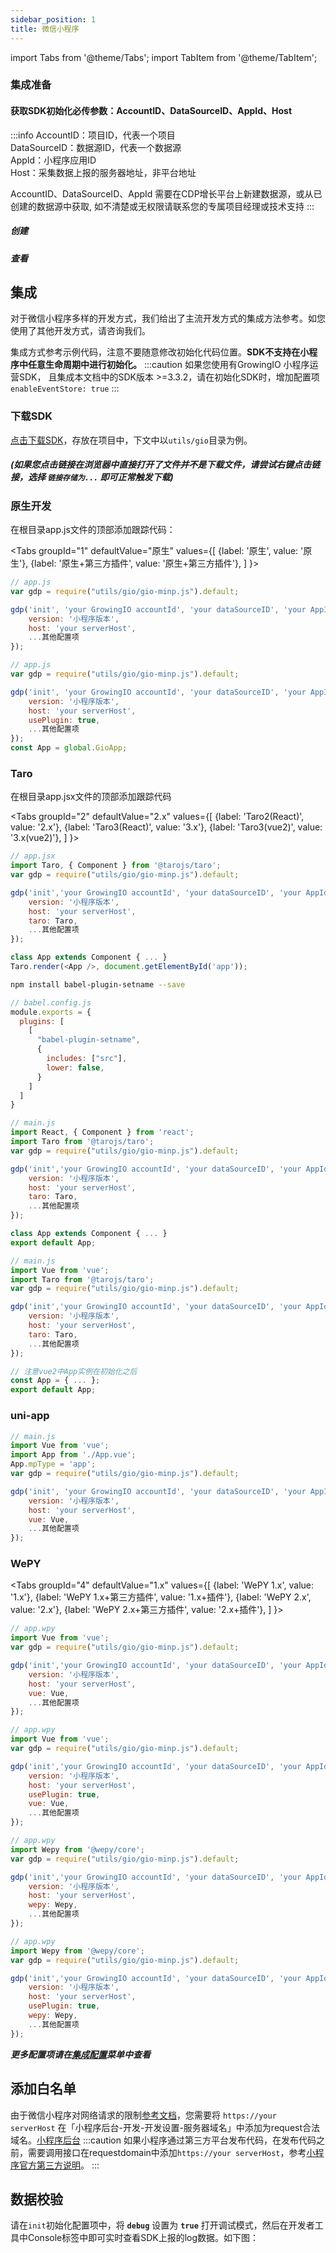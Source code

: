 ```yaml
---
sidebar_position: 1
title: 微信小程序
---
```


import Tabs from '@theme/Tabs';
import TabItem from '@theme/TabItem';

### 集成准备

#### 获取SDK初始化必传参数：AccountID、DataSourceID、AppId、Host

:::info
AccountID：项目ID，代表一个项目<br/>
DataSourceID：数据源ID，代表一个数据源<br/>
AppId：小程序应用ID<br/>
Host：采集数据上报的服务器地址，非平台地址<br/>

AccountID、DataSourceID、AppId 需要在CDP增长平台上新建数据源，或从已创建的数据源中获取, 如不清楚或无权限请联系您的专属项目经理或技术支持
:::

##### 创建

<ImageLoader path="version-3.x/img/common/createapplication" />

##### 查看

<ImageLoader path="version-3.x/img/miniprogram/dataSourceInfo" />

## 集成

对于微信小程序多样的开发方式，我们给出了主流开发方式的集成方法参考。如您使用了其他开发方式，请咨询我们。

集成方式参考示例代码，注意不要随意修改初始化代码位置。**SDK不支持在小程序中任意生命周期中进行初始化。**
:::caution
如果您使用有GrowingIO 小程序运营SDK， 且集成本文档中的SDK版本 >=3.3.2，请在初始化SDK时，增加配置项 `enableEventStore: true`
:::
### 下载SDK

<a href="https://assets.giocdn.com/sdk/cdp/3.0/gio-minp.js" download="https://assets.giocdn.com/sdk/cdp/3.0/gio-minp.js">点击下载SDK</a>，存放在项目中，下文中以`utils/gio`目录为例。

##### (如果您点击链接在浏览器中直接打开了文件并不是下载文件，请尝试右键点击链接，选择 `链接存储为...` 即可正常触发下载)

### 原生开发

在根目录app.js文件的顶部添加跟踪代码：

<Tabs
  groupId="1"
  defaultValue="原生"
  values={[
    {label: '原生', value: '原生'},
    {label: '原生+第三方插件', value: '原生+第三方插件'},
  ]
}>
<TabItem value="原生">

```js
// app.js
var gdp = require("utils/gio/gio-minp.js").default;

gdp('init', 'your GrowingIO accountId', 'your dataSourceID', 'your AppId', {
    version: '小程序版本',
    host: 'your serverHost',
    ...其他配置项
});
```

</TabItem>
<TabItem value="原生+第三方插件">

```js
// app.js
var gdp = require("utils/gio/gio-minp.js").default;

gdp('init', 'your GrowingIO accountId', 'your dataSourceID', 'your AppId', {
    version: '小程序版本',
    host: 'your serverHost',
    usePlugin: true,
    ...其他配置项
});
const App = global.GioApp;
```

</TabItem>
</Tabs>

### Taro

在根目录app.jsx文件的顶部添加跟踪代码

<Tabs
  groupId="2"
  defaultValue="2.x"
  values={[
    {label: 'Taro2(React)', value: '2.x'},
    {label: 'Taro3(React)', value: '3.x'},
    {label: 'Taro3(vue2)',  value: '3.x(vue2)'},
  ]
}>
<TabItem value="2.x">

```js
// app.jsx
import Taro, { Component } from '@tarojs/taro';
var gdp = require("utils/gio/gio-minp.js").default;

gdp('init','your GrowingIO accountId', 'your dataSourceID', 'your AppId', {
    version: '小程序版本',
    host: 'your serverHost',
    taro: Taro,
    ...其他配置项
});

class App extends Component { ... }
Taro.render(<App />, document.getElementById('app'));
```

</TabItem>
<TabItem value="3.x">

```bash
npm install babel-plugin-setname --save
```

```js
// babel.config.js
module.exports = {
  plugins: [
    [
      "babel-plugin-setname",
      {
        includes: ["src"],
        lower: false,
      }
    ]
  ]
}
```

```js
// main.js
import React, { Component } from 'react';
import Taro from '@tarojs/taro';
var gdp = require("utils/gio/gio-minp.js").default;

gdp('init','your GrowingIO accountId', 'your dataSourceID', 'your AppId', {
    version: '小程序版本',
    host: 'your serverHost',
    taro: Taro,
    ...其他配置项
});

class App extends Component { ... }
export default App;
```

</TabItem>

<TabItem value="3.x(vue2)">

```js
// main.js
import Vue from 'vue';
import Taro from '@tarojs/taro';
var gdp = require("utils/gio/gio-minp.js").default;

gdp('init','your GrowingIO accountId', 'your dataSourceID', 'your AppId', {
    version: '小程序版本',
    host: 'your serverHost',
    taro: Taro,
    ...其他配置项
});

// 注意vue2中App实例在初始化之后
const App = { ... };
export default App;
```

</TabItem>
</Tabs>

### uni-app

```js
// main.js
import Vue from 'vue';
import App from './App.vue';
App.mpType = 'app';
var gdp = require("utils/gio/gio-minp.js").default;

gdp('init', 'your GrowingIO accountId', 'your dataSourceID', 'your AppId', {
    version: '小程序版本',
    host: 'your serverHost',
    vue: Vue,
    ...其他配置项
});
```

### WePY

<Tabs
  groupId="4"
  defaultValue="1.x"
  values={[
    {label: 'WePY 1.x', value: '1.x'},
    {label: 'WePY 1.x+第三方插件', value: '1.x+插件'},
    {label: 'WePY 2.x', value: '2.x'},
    {label: 'WePY 2.x+第三方插件', value: '2.x+插件'},
  ]
}>
<TabItem value="1.x">

```js
// app.wpy
import Vue from 'vue';
var gdp = require("utils/gio/gio-minp.js").default;

gdp('init','your GrowingIO accountId', 'your dataSourceID', 'your AppId', {
    version: '小程序版本',
    host: 'your serverHost',
    vue: Vue,
    ...其他配置项
});
```

</TabItem>
<TabItem value="1.x+插件">

```js
// app.wpy
import Vue from 'vue';
var gdp = require("utils/gio/gio-minp.js").default;

gdp('init','your GrowingIO accountId', 'your dataSourceID', 'your AppId', {
    version: '小程序版本',
    host: 'your serverHost',
    usePlugin: true,
    vue: Vue,
    ...其他配置项
});
```

</TabItem>
<TabItem value="2.x">

```js
// app.wpy
import Wepy from '@wepy/core';
var gdp = require("utils/gio/gio-minp.js").default;

gdp('init','your GrowingIO accountId', 'your dataSourceID', 'your AppId', {
    version: '小程序版本',
    host: 'your serverHost',
    wepy: Wepy,
    ...其他配置项
});
```

</TabItem>
<TabItem value="2.x+插件">

```js
// app.wpy
import Wepy from '@wepy/core';
var gdp = require("utils/gio/gio-minp.js").default;

gdp('init','your GrowingIO accountId', 'your dataSourceID', 'your AppId', {
    version: '小程序版本',
    host: 'your serverHost',
    usePlugin: true,
    wepy: Wepy,
    ...其他配置项
});
```

</TabItem>
</Tabs>

***更多配置项请在[集成配置](/docs/3.x/miniprogram/3.3/initSettings)菜单中查看***

## 添加白名单

由于微信小程序对网络请求的限制[参考文档](https://developers.weixin.qq.com/miniprogram/dev/framework/ability/network.html)，您需要将 `https://your serverHost` 在「小程序后台-开发-开发设置-服务器域名」中添加为request合法域名。[小程序后台](https://mp.weixin.qq.com/)
:::caution
如果小程序通过第三方平台发布代码，在发布代码之前，需要调用接口在requestdomain中添加`https://your serverHost`，参考[小程序官方第三方说明](https://developers.weixin.qq.com/doc/oplatform/Third-party_Platforms/2.0/api/Mini_Program_Basic_Info/Server_Address_Configuration.html)。
:::

## 数据校验

请在`init`初始化配置项中，将 **`debug`** 设置为 **`true`** 打开调试模式，然后在开发者工具中Console标签中即可实时查看SDK上报的log数据。如下图：

<ImageLoader path="version-3.x/img/miniprogram/3.0_wx_debug" />
